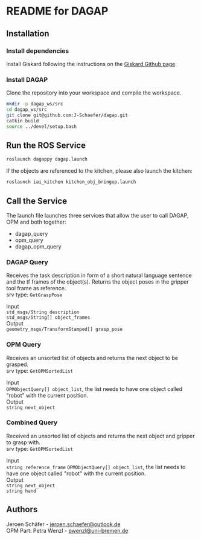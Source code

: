 # README for DAGAP

## Installation

### Install dependencies

Install Giskard following the instructions on the [Giskard Github page](https://github.com/SemRoCo/giskardpy/wiki).

### Install DAGAP

Clone the repository into your workspace and compile the workspace.

```bash
mkdir -p dagap_ws/src
cd dagap_ws/src
git clone git@github.com:J-Schaefer/dagap.git
catkin build
source ../devel/setup.bash
```

## Run the ROS Service

```bash
roslaunch dagappy dagap.launch
```

If the objects are referenced to the kitchen, please also launch the kitchen:

```bash
roslaunch iai_kitchen kitchen_obj_bringup.launch
```

## Call the Service

The launch file launches three services that allow the user to call DAGAP, OPM and both together:

* dagap_query
* opm_query
* dagap_opm_query

### DAGAP Query

Receives the task description in form of a short natural language sentence and the tf frames of the object(s).
Returns the object poses in the gripper tool frame as reference.\
srv type: `GetGraspPose`

Input\
`std_msgs/String description`\
`std_msgs/String[] object_frames`\
Output\
`geometry_msgs/TransformStamped[] grasp_pose`


### OPM Query

Receives an unsorted list of objects and returns the next object to be grasped.\
srv type: `GetOPMSortedList`

Input\
`OPMObjectQuery[] object_list`, the list needs to have one object called "robot" with the current position.\
Output\
`string next_object`


### Combined Query

Received an unsorted list of objects and returns the next object and gripper to grasp with.\
srv type: `GetOPMSortedList`

Input\
`string reference_frame`
`OPMObjectQuery[] object_list`, the list needs to have one object called "robot" with the current position.\
Output\
`string next_object`\
`string hand`

## Authors

Jeroen Schäfer - [jeroen.schaefer@outlook.de](mailto:jeroen.schaefer@outlook.de)\
OPM Part: Petra Wenzl - [pwenzl@uni-bremen.de](mailto:pwenzl@uni-bremen.de)
